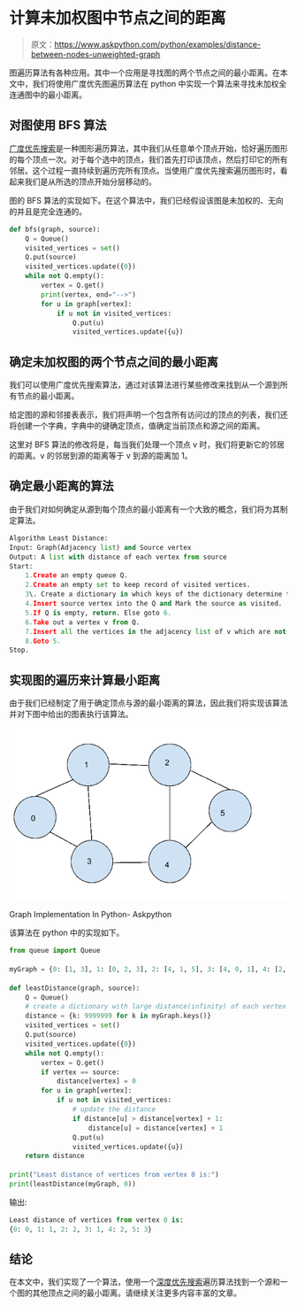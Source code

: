 # 计算未加权图中节点之间的距离

> 原文：<https://www.askpython.com/python/examples/distance-between-nodes-unweighted-graph>

图遍历算法有各种应用。其中一个应用是寻找图的两个节点之间的最小距离。在本文中，我们将使用广度优先图遍历算法在 python 中实现一个算法来寻找未加权全连通图中的最小距离。

## 对图使用 BFS 算法

[广度优先搜索](https://www.askpython.com/python/examples/breadth-first-search-graph)是一种图形遍历算法，其中我们从任意单个顶点开始，恰好遍历图形的每个顶点一次。对于每个选中的顶点，我们首先打印该顶点，然后打印它的所有邻居。这个过程一直持续到遍历完所有顶点。当使用广度优先搜索遍历图形时，看起来我们是从所选的顶点开始分层移动的。

图的 BFS 算法的实现如下。在这个算法中，我们已经假设该图是未加权的、无向的并且是完全连通的。

```py
def bfs(graph, source):
    Q = Queue()
    visited_vertices = set()
    Q.put(source)
    visited_vertices.update({0})
    while not Q.empty():
        vertex = Q.get()
        print(vertex, end="-->")
        for u in graph[vertex]:
            if u not in visited_vertices:
                Q.put(u)
                visited_vertices.update({u})

```

## 确定未加权图的两个节点之间的最小距离

我们可以使用广度优先搜索算法，通过对该算法进行某些修改来找到从一个源到所有节点的最小距离。

给定图的源和邻接表表示，我们将声明一个包含所有访问过的顶点的列表，我们还将创建一个字典，字典中的键确定顶点，值确定当前顶点和源之间的距离。

这里对 BFS 算法的修改将是，每当我们处理一个顶点 v 时，我们将更新它的邻居的距离。v 的邻居到源的距离等于 v 到源的距离加 1。

## 确定最小距离的算法

由于我们对如何确定从源到每个顶点的最小距离有一个大致的概念，我们将为其制定算法。

```py
Algorithm Least Distance:
Input: Graph(Adjacency list) and Source vertex
Output: A list with distance of each vertex from source 
Start:
    1.Create an empty queue Q.
    2.Create an empty set to keep record of visited vertices.
    3\. Create a dictionary in which keys of the dictionary determine the vertex and values determine the distance between current vertex and source.
    4.Insert source vertex into the Q and Mark the source as visited.
    5.If Q is empty, return. Else goto 6.
    6.Take out a vertex v from Q.
    7.Insert all the vertices in the adjacency list of v which are not in the visited list into Q and mark them visited after updating their distance from source.
    8.Goto 5.
Stop.

```

## 实现图的遍历来计算最小距离

由于我们已经制定了用于确定顶点与源的最小距离的算法，因此我们将实现该算法并对下图中给出的图表执行该算法。

![Graph Implementation In Python](img/5881ab97e34a7a44225b1fb5ded95f10.png)

Graph Implementation In Python- Askpython

该算法在 python 中的实现如下。

```py
from queue import Queue

myGraph = {0: [1, 3], 1: [0, 2, 3], 2: [4, 1, 5], 3: [4, 0, 1], 4: [2, 3, 5], 5: [4, 2]}

def leastDistance(graph, source):
    Q = Queue()
    # create a dictionary with large distance(infinity) of each vertex from source
    distance = {k: 9999999 for k in myGraph.keys()}
    visited_vertices = set()
    Q.put(source)
    visited_vertices.update({0})
    while not Q.empty():
        vertex = Q.get()
        if vertex == source:
            distance[vertex] = 0
        for u in graph[vertex]:
            if u not in visited_vertices:
                # update the distance
                if distance[u] > distance[vertex] + 1:
                    distance[u] = distance[vertex] + 1
                Q.put(u)
                visited_vertices.update({u})
    return distance

print("Least distance of vertices from vertex 0 is:")
print(leastDistance(myGraph, 0))

```

输出:

```py
Least distance of vertices from vertex 0 is:
{0: 0, 1: 1, 2: 2, 3: 1, 4: 2, 5: 3}

```

## 结论

在本文中，我们实现了一个算法，使用一个[深度优先搜索](https://www.askpython.com/python/examples/depth-first-search-in-a-graph)遍历算法找到一个源和一个图的其他顶点之间的最小距离。请继续关注更多内容丰富的文章。